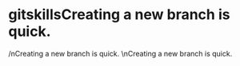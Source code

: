 # gitskillsCreating a new branch is quick.
/nCreating a new branch is quick.
\nCreating a new branch is quick.
